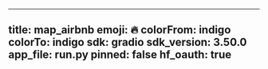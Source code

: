 
---
title: map_airbnb 
emoji: 🔥
colorFrom: indigo
colorTo: indigo
sdk: gradio
sdk_version: 3.50.0
app_file: run.py
pinned: false
hf_oauth: true
---
